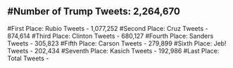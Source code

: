 #Number of Trump Tweets: 2,264,670
---
#First Place: Rubio Tweets - 1,077,252
#Second Place: Cruz Tweets - 874,614
#Third Place: Clinton Tweets - 680,127
#Fourth Place: Sanders Tweets - 305,823
#Fifth Place: Carson Tweets - 279,899
#Sixth Place: Jeb! Tweets - 202,434
#Seventh Place: Kasich Tweets - 192,986
#Last Place: Total Tweets -  
